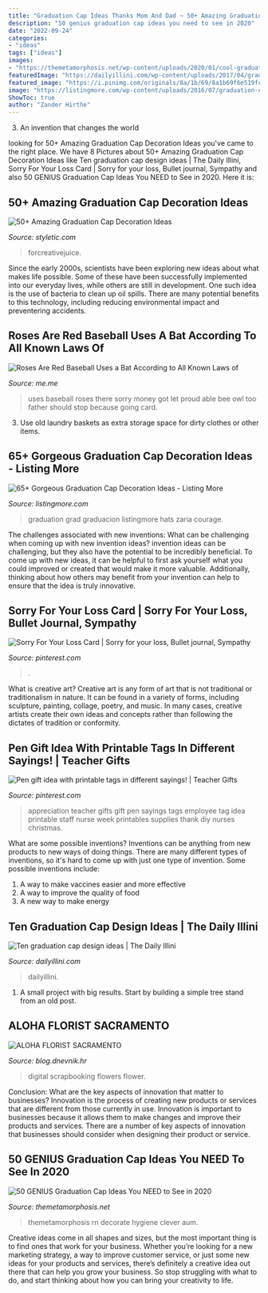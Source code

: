 ```yaml
---
title: "Graduation Cap Ideas Thanks Mom And Dad ~ 50+ Amazing Graduation Cap Decoration Ideas"
description: "50 genius graduation cap ideas you need to see in 2020"
date: "2022-09-24"
categories:
- "ideas"
tags: ["ideas"]
images:
- "https://themetamorphosis.net/wp-content/uploads/2020/01/cool-graduation-cap-ideas.jpg"
featuredImage: "https://dailyillini.com/wp-content/uploads/2017/04/grad-caps-04.png"
featured_image: "https://i.pinimg.com/originals/8a/1b/69/8a1b69f6e519fc3d630afc721cc1db7a.jpg"
image: "https://listingmore.com/wp-content/uploads/2016/07/graduation-cap-decoration/36-graduation-cap-decoration-ideas.jpg"
ShowToc: true
author: "Zander Hirthe"
---
```



3. An invention that changes the world 

	

		
looking for 50+ Amazing Graduation Cap Decoration Ideas you've came to the right place. We have 8 Pictures about 50+ Amazing Graduation Cap Decoration Ideas like Ten graduation cap design ideas | The Daily Illini, Sorry For Your Loss Card | Sorry for your loss, Bullet journal, Sympathy and also 50 GENIUS Graduation Cap Ideas You NEED to See in 2020. Here it is:
		
    
## 50+ Amazing Graduation Cap Decoration Ideas

<img loading=lazy src="https://styletic.com/wp-content/uploads/2016/04/graduation-cap-decoration-ideas/44-graduation-cap-decoration-ideas.jpg" onerror="this.onerror=null;this.src='https://tse1.mm.bing.net/th?id=OIP.stwVLGNmjvKHBCVS-IirIwHaJ4&amp;pid=15.1';" alt="50+ Amazing Graduation Cap Decoration Ideas">

_Source: styletic.com_

>forcreativejuice. 

	

Since the early 2000s, scientists have been exploring new ideas about what makes life possible. Some of these have been successfully implemented into our everyday lives, while others are still in development. One such idea is the use of bacteria to clean up oil spills. There are many potential benefits to this technology, including reducing environmental impact and preventering accidents.

    
## Roses Are Red Baseball Uses A Bat According To All Known Laws Of

<img loading=lazy src="https://pics.me.me/thumb_roses-are-red-baseball-uses-a-bat-according-to-all-63460264.png" onerror="this.onerror=null;this.src='https://tse4.mm.bing.net/th?id=OIP.CS0uwgbL-zc6Qow3zh_BfAAAAA&amp;pid=15.1';" alt="Roses Are Red Baseball Uses a Bat According to All Known Laws of">

_Source: me.me_

>uses baseball roses there sorry money got let proud able bee owl too father should stop because going card. 

	

3. Use old laundry baskets as extra storage space for dirty clothes or other items.

    
## 65+ Gorgeous Graduation Cap Decoration Ideas - Listing More

<img loading=lazy src="https://listingmore.com/wp-content/uploads/2016/07/graduation-cap-decoration/36-graduation-cap-decoration-ideas.jpg" onerror="this.onerror=null;this.src='https://tse2.mm.bing.net/th?id=OIP.WIi-PhT8mL2mRNDIoFYIpwHaHa&amp;pid=15.1';" alt="65+ Gorgeous Graduation Cap Decoration Ideas - Listing More">

_Source: listingmore.com_

>graduation grad graduacion listingmore hats zaria courage. 

	

The challenges associated with new inventions: What can be challenging when coming up with new invention ideas?
invention ideas can be challenging, but they also have the potential to be incredibly beneficial. To come up with new ideas, it can be helpful to first ask yourself what you could improved or created that would make it more valuable. Additionally, thinking about how others may benefit from your invention can help to ensure that the idea is truly innovative.

    
## Sorry For Your Loss Card | Sorry For Your Loss, Bullet Journal, Sympathy

<img loading=lazy src="https://i.pinimg.com/originals/8a/1b/69/8a1b69f6e519fc3d630afc721cc1db7a.jpg" onerror="this.onerror=null;this.src='https://tse2.mm.bing.net/th?id=OIP.sGRw_Nu5Yldr-uA563zyPgHaKI&amp;pid=15.1';" alt="Sorry For Your Loss Card | Sorry for your loss, Bullet journal, Sympathy">

_Source: pinterest.com_

>. 

	

What is creative art?
Creative art is any form of art that is not traditional or traditionalism in nature. It can be found in a variety of forms, including sculpture, painting, collage, poetry, and music. In many cases, creative artists create their own ideas and concepts rather than following the dictates of tradition or conformity.

    
## Pen Gift Idea With Printable Tags In Different Sayings! | Teacher Gifts

<img loading=lazy src="https://s-media-cache-ak0.pinimg.com/736x/18/c6/a0/18c6a0b7f11597c265db1651b2dea30a.jpg" onerror="this.onerror=null;this.src='https://tse3.mm.bing.net/th?id=OIP.v0D0Jrd8EDdX9P8jIb12zwHaLH&amp;pid=15.1';" alt="Pen gift idea with printable tags in different sayings! | Teacher Gifts">

_Source: pinterest.com_

>appreciation teacher gifts gift pen sayings tags employee tag idea printable staff nurse week printables supplies thank diy nurses christmas. 

	

What are some possible inventions?
Inventions can be anything from new products to new ways of doing things. There are many different types of inventions, so it's hard to come up with just one type of invention. Some possible inventions include:
1. A way to make vaccines easier and more effective
2. A way to improve the quality of food
3. A new way to make energy

    
## Ten Graduation Cap Design Ideas | The Daily Illini

<img loading=lazy src="https://dailyillini.com/wp-content/uploads/2017/04/grad-caps-04.png" onerror="this.onerror=null;this.src='https://tse2.mm.bing.net/th?id=OIP.jTp3S7MZ84TJmo-urfMcOQHaFN&amp;pid=15.1';" alt="Ten graduation cap design ideas | The Daily Illini">

_Source: dailyillini.com_

>dailyillini. 

	

1. A small project with big results. Start by building a simple tree stand from an old post.

    
## ALOHA FLORIST SACRAMENTO

<img loading=lazy src="http://bit.ly/r5JSFc" onerror="this.onerror=null;this.src='https://tse4.mm.bing.net/th?id=OIP._rAAIjHfA0wf2x5LSbfvKQHaHa&amp;pid=15.1';" alt="ALOHA FLORIST SACRAMENTO">

_Source: blog.dnevnik.hr_

>digital scrapbooking flowers flower. 

	

Conclusion: What are the key aspects of innovation that matter to businesses?
Innovation is the process of creating new products or services that are different from those currently in use. Innovation is important to businesses because it allows them to make changes and improve their products and services. There are a number of key aspects of innovation that businesses should consider when designing their product or service.

    
## 50 GENIUS Graduation Cap Ideas You NEED To See In 2020

<img loading=lazy src="https://themetamorphosis.net/wp-content/uploads/2020/01/cool-graduation-cap-ideas.jpg" onerror="this.onerror=null;this.src='https://tse2.mm.bing.net/th?id=OIP.BczcbwKDdX2bwtOxear-nAHaJ4&amp;pid=15.1';" alt="50 GENIUS Graduation Cap Ideas You NEED to See in 2020">

_Source: themetamorphosis.net_

>themetamorphosis rn decorate hygiene clever aum. 

	

Creative ideas come in all shapes and sizes, but the most important thing is to find ones that work for your business. Whether you’re looking for a new marketing strategy, a way to improve customer service, or just some new ideas for your products and services, there’s definitely a creative idea out there that can help you grow your business. So stop struggling with what to do, and start thinking about how you can bring your creativity to life.

